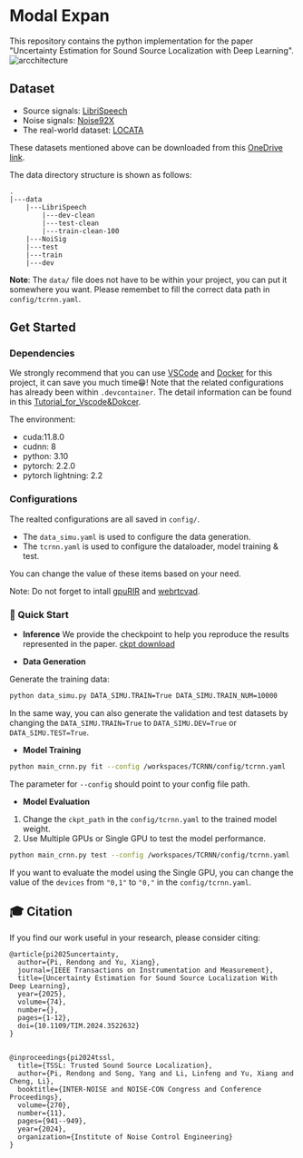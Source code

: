 # Modal Expan
This repository contains the python implementation for the paper  "Uncertainty Estimation for Sound Source Localization with Deep Learning".
![arcchitecture](/asset/archi.png)

## Dataset
- Source signals: [LibriSpeech](https://www.openslr.org/12/)
- Noise signals: [Noise92X](http://spib.linse.ufsc.br/noise.html)
- The real-world dataset: [LOCATA](https://www.locata.lms.tf.fau.de/datasets/)

These datasets mentioned above can be downloaded from this [OneDrive link](https://connectpolyu-my.sharepoint.com/:f:/g/personal/22123553r_connect_polyu_hk/EgHVOLP0P8VMvVoZ5DNWYCkBCUWYkaa93QJGnw-Glx4Qlw?e=Zs8iOB).

The data directory structure is shown as follows:

```
.
|---data
    |---LibriSpeech
        |---dev-clean
        |---test-clean
        |---train-clean-100
    |---NoiSig
    |---test
    |---train
    |---dev
```
**Note**: The `data/` file does not have to be within your project, you can put it somewhere you want. Please remembet to fill the correct data path in `config/tcrnn.yaml`.

## Get Started
### Dependencies
We strongly recommend that you can use [VSCode](https://code.visualstudio.com/) and [Docker](https://www.docker.com/) for this project, it can save you much time😁! Note that the related configurations has already been within `.devcontainer`. The detail information can be found in this [Tutorial_for_Vscode&Dokcer](https://github.com/Devin-Pi/Tutorial_for_VScode_Docker).

The environment:
- cuda:11.8.0
- cudnn: 8
- python: 3.10
- pytorch: 2.2.0
- pytorch lightning: 2.2
### Configurations
The realted configurations are all saved in `config/`.
- The `data_simu.yaml` is used to configure the data generation.
- The `tcrnn.yaml` is used to configure the dataloader, model training & test.

You can change the value of these items based on your need.

Note: Do not forget to intall [gpuRIR](https://github.com/DavidDiazGuerra/gpuRIR) and [webrtcvad](https://github.com/wiseman/py-webrtcvad).

### 🚀 Quick Start
- **Inference**
We provide the checkpoint to help you reproduce the results represented in the paper. [ckpt download](https://drive.google.com/drive/folders/1Yn3kfe-RG_rK7jjXyd8BU5dMEddRTzW0?usp=sharing)

- **Data Generation**

Generate the training data:
```zsh
python data_simu.py DATA_SIMU.TRAIN=True DATA_SIMU.TRAIN_NUM=10000
```
In the same way, you can also generate the validation and test datasets by changing the `DATA_SIMU.TRAIN=True` to `DATA_SIMU.DEV=True` or `DATA_SIMU.TEST=True`.
- **Model Training**
```zsh
python main_crnn.py fit --config /workspaces/TCRNN/config/tcrnn.yaml
```
The parameter for `--config` should point to your config file path.
- **Model Evaluation**
1) Change the `ckpt_path` in the `config/tcrnn.yaml` to the trained model weight.
2) Use Multiple GPUs or Single GPU to test the model performance.
```zsh
python main_crnn.py test --config /workspaces/TCRNN/config/tcrnn.yaml
```
If you want to evaluate the model using the Single GPU, you can change the value of the `devices` from `"0,1"` to `"0,"` in the `config/tcrnn.yaml`.

## 🎓 Citation
If you find our work useful in your research, please consider citing:
```
@article{pi2025uncertainty,
  author={Pi, Rendong and Yu, Xiang},
  journal={IEEE Transactions on Instrumentation and Measurement},
  title={Uncertainty Estimation for Sound Source Localization With Deep Learning},
  year={2025},
  volume={74},
  number={},
  pages={1-12},
  doi={10.1109/TIM.2024.3522632}
}


@inproceedings{pi2024tssl,
  title={TSSL: Trusted Sound Source Localization},
  author={Pi, Rendong and Song, Yang and Li, Linfeng and Yu, Xiang and Cheng, Li},
  booktitle={INTER-NOISE and NOISE-CON Congress and Conference Proceedings},
  volume={270},
  number={11},
  pages={941--949},
  year={2024},
  organization={Institute of Noise Control Engineering}
}
```